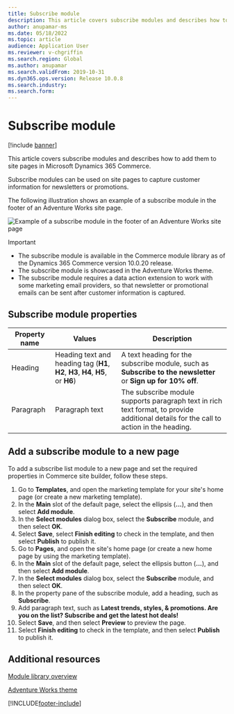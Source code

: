 ```yaml
---
title: Subscribe module
description: This article covers subscribe modules and describes how to add them to site pages in Microsoft Dynamics 365 Commerce.
author: anupamar-ms
ms.date: 05/18/2022
ms.topic: article
audience: Application User
ms.reviewer: v-chgriffin
ms.search.region: Global
ms.author: anupamar
ms.search.validFrom: 2019-10-31
ms.dyn365.ops.version: Release 10.0.8
ms.search.industry: 
ms.search.form: 
---
```

# Subscribe module

[!include [banner](includes/banner.md)]

This article covers subscribe modules and describes how to add them to site pages in Microsoft Dynamics 365 Commerce.

Subscribe modules can be used on site pages to capture customer information for newsletters or promotions.

The following illustration shows an example of a subscribe module in the footer of an Adventure Works site page.

![Example of a subscribe module in the footer of an Adventure Works site page](./media/Subscribe.PNG)

> [!IMPORTANT]
> - The subscribe module is available in the Commerce module library as of the Dynamics 365 Commerce version 10.0.20 release.
> - The subscribe module is showcased in the Adventure Works theme.
> - The subscribe module requires a data action extension to work with some marketing email providers, so that newsletter or promotional emails can be sent after customer information is captured.

## Subscribe module properties

| Property name | Values | Description |
|---------------|--------|-------------|
| Heading       | Heading text and heading tag (**H1**, **H2**, **H3**, **H4**, **H5**, or **H6**) | A text heading for the subscribe module, such as **Subscribe to the newsletter** or **Sign up for 10% off**. |
| Paragraph     | Paragraph text | The subscribe module supports paragraph text in rich text format, to provide additional details for the call to action in the heading. |

## Add a subscribe module to a new page

To add a subscribe list module to a new page and set the required properties in Commerce site builder, follow these steps.

1. Go to **Templates**, and open the marketing template for your site's home page (or create a new marketing template).
1. In the **Main** slot of the default page, select the ellipsis (**...**), and then select **Add module**.
1. In the **Select modules** dialog box, select the **Subscribe** module, and then select **OK**.
1. Select **Save**, select **Finish editing** to check in the template, and then select **Publish** to publish it.
1. Go to **Pages**, and open the site's home page (or create a new home page by using the marketing template).
1. In the **Main** slot of the default page, select the ellipsis button (**...**), and then select **Add module**.
1. In the **Select modules** dialog box, select the **Subscribe** module, and then select **OK**.
1. In the property pane of the subscribe module, add a heading, such as **Subscribe**.
1. Add paragraph text, such as **Latest trends, styles, & promotions. Are you on the list? Subscribe and get the latest hot deals!**
1. Select **Save**, and then select **Preview** to preview the page.
1. Select **Finish editing** to check in the template, and then select **Publish** to publish it.

## Additional resources

[Module library overview](starter-kit-overview.md)

[Adventure Works theme](adventure-works-theme.md)

[!INCLUDE[footer-include](../includes/footer-banner.md)]
